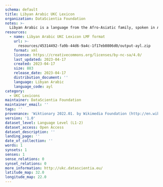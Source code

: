 ```yaml
---
schema: default
title: Libyan Arabic UKC Lexicon
organization: DataScientia Foundation
notes: >-
  Libyan Arabic is a language from the Afro-Asiatic family, spoken in Africa. The UKC Lexicon of Libyan Arabic is represented as a lexico-semantic network. It consists of words, word senses, synsets, as well as sense-level and synset-level relationships.
resources:
  - name: Libyan Arabic UKC Lexicon LMF format
    url: >-
      resources/45314492-fa9b-44d6-9a4c-1f17eb0806d0/output-ayl.zip
    format: xml
    license: https://creativecommons.org/licenses/by-nc-sa/4.0/
    last_updated: 2023-04-17
    created: 2023-04-17
    size: 883
    release_date: 2023-04-17
    distribution_document: ''
    language: Libyan Arabic
    language_code: ayl
category:
  - UKC Lexicons
maintainer: DataScientia Foundation
maintainer_email: ''
tags: ''
provenance: 'Wiktionary 2022.01. by Wikimedia Foundation (http://en.wiktionary.org); CogNet 2.1 by Khuyagbaatar Batsuren, National University of Mongolia (http://cognet.ukc.disi.unitn.it); Princeton WordNet 2.1 by Princeton University (https://wordnet.princeton.edu)'
version: '1.0'
dataset_level: Language Level (L1-2)
dataset_access: Open Access
dataset_description: ''
landing_page: ''
date_of_collection: ''
words: 1
synsets: 1
senses: 1
sense_relations: 0
synset_relations: 0
more_information: http://ukc.datascientia.eu/
latitude_map: 32.0
longitude_map: 22.0
---
```

